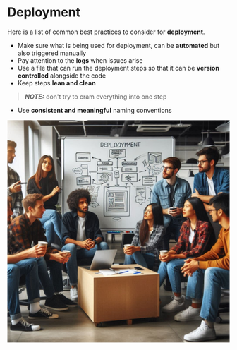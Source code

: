 # Deployment

Here is a list of common best practices to consider for **deployment**.

* Make sure what is being used for deployment, can be **automated** but also triggered manually 
* Pay attention to the **logs** when issues arise
* Use a file that can run the deployment steps so that it can be **version controlled** alongside the code
* Keep steps **lean and clean**
> **_NOTE:_** don't try to cram everything into one step
* Use **consistent and meaningful** naming conventions

![Deployment Best Practice](assets/deployment.png "Deployment Best Practice")
